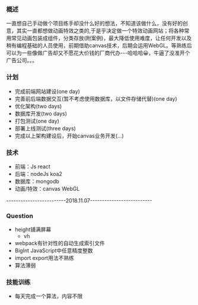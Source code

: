 ### 概述
一直想自己手动做个项目练手却没什么好的想法，不知道该做什么，没有好的创意，其实一直都想做动画特效之类的,于是乎决定做一个特效动画网站；将各种常用常见动画包装成组件，分类存放(附案例)，最大降低使用难度，让任何开发以及稍有编程基础的人员使用，前期借助canvas技术，后期会运用WebGL。等熟练后可以为一些像做广告却又不愿花大价钱的厂商代办---哈哈哈😀，牛逼了没准开个广告公司。。。

### 计划
- 完成前端网站建设(one day)
- 完善前后端数据交互(暂不考虑使用数据库，以文件存储代替)(one day)
- 优化架构(two days)
- 数据库开发(two days)
- 打包测试(one day)
- 部署上线测试(three days)
- 完成以上架构建设后，开始canvas业务开发(...)

### 技术
- 前端：Js react
- 后端：nodeJs koa2
- 数据库：mongodb
- 动画/特效：canvas WebGL

-------------------------2018.11.07--------------------------

### Question
- height铺满屏幕
    - vh
- webpack有针对性的自动生成索引文件
- BigInt JavaScript中任意精度整数
- import export用法不熟练
- 算法薄弱

### 技能训练
- 每天完成一个算法，内容不限
